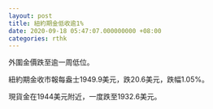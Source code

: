 ```yaml
---
layout: post
title: 紐約期金低收逾1%
date: 2020-09-18 05:47:07.000000000 +08:00
categories: rthk
---
```


外圍金價跌至逾一周低位。

紐約期金收市報每盎士1949.9美元，跌20.6美元，跌幅1.05%。

現貨金在1944美元附近，一度跌至1932.6美元。
